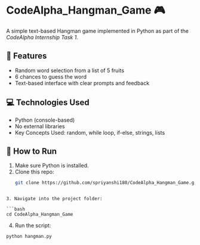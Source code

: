 # CodeAlpha_Hangman_Game 🎮

A simple text-based Hangman game implemented in Python as part of the *CodeAlpha Internship Task 1*.

## 📌 Features
- Random word selection from a list of 5 fruits
- 6 chances to guess the word
- Text-based interface with clear prompts and feedback

## 💻 Technologies Used
- Python (console-based)
- No external libraries
- Key Concepts Used: random, while loop, if-else, strings, lists
  
## 🚀 How to Run

1. Make sure Python is installed.
2. Clone this repo:
   ```bash
   git clone https://github.com/spriyanshi180/CodeAlpha_Hangman_Game.git
```

3. Navigate into the project folder:

```bash
cd CodeAlpha_Hangman_Game
```

4. Run the script:
   
```bash
python hangman.py
```
